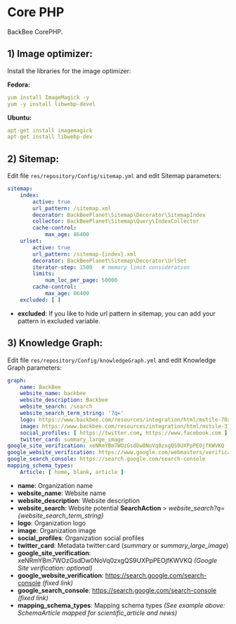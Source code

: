 # Core PHP

BackBee CorePHP.

## 1) Image optimizer:

Install the libraries for the image optimizer:

**Fedora:**

```yaml
yum install ImageMagick -y
yum -y install libwebp-devel
```

**Ubuntu:**

```yaml
apt-get install imagemagick
apt-get install libwebp-dev
```

## 2) Sitemap:

Edit file `res/repository/Config/sitemap.yml` and edit Sitemap parameters:

```yaml
sitemap:
    index:
        active: true
        url_pattern: /sitemap.xml
        decorator: BackBeePlanet\Sitemap\Decorator\SitemapIndex
        collector: BackBeePlanet\Sitemap\Query\IndexCollector
        cache-control:
            max_age: 86400
    urlset:
        active: true
        url_pattern: /sitemap-{index}.xml
        decorator: BackBeePlanet\Sitemap\Decorator\UrlSet
        iterator-step: 1500   # memory limit consideration
        limits:
            num_loc_per_page: 50000
        cache-control:
            max_age: 86400
    excluded: [ ]
```

* **excluded**: If you like to hide url pattern in sitemap, you can add your pattern in excluded variable.

## 3) Knowledge Graph:

Edit file `res/repository/Config/knowledgeGraph.yml` and edit Knowledge Graph parameters:

```yaml
graph:
    name: BackBee
    website_name: backbee
    website_description: Backbee
    website_search: /search
    website_search_term_string: '?q='
    logo: https://www.backbee.com/resources/integration/html/mstile-70x70.png
    image: https://www.backbee.com/resources/integration/html/mstile-310x310.png
    social_profiles: [ https://twitter.com, https://www.facebook.com ]
    twitter_card: summary_large_image
google_site_verification: xeNRmYBm7WOzGsdDw0NoVq0zxgQS9UXPpPEOjfKWVKQ
google_website_verification: https://www.google.com/webmasters/verification/home?hl=en
google_search_console: https://search.google.com/search-console
mapping_schema_types:
    Article: [ home, blank, article ]
```

* **name**: Organization name
* **website_name**: Website name
* **website_description**: Website description
* **website_search**: Website potential **SearchAction** > *website_search?q={website_search_term_string}*
* **logo**: Organization logo
* **image**: Organization image
* **social_profiles**: Organization social profiles
* **twitter_card**: Metadata twitter:card (*summary* or *summary_large_image*)
* **google_site_verification**: xeNRmYBm7WOzGsdDw0NoVq0zxgQS9UXPpPEOjfKWVKQ *(Google Site verification: optional)*
* **google_website_verification**: https://search.google.com/search-console *(fixed link)*
* **google_search_console**: https://search.google.com/search-console *(fixed link)*
* **mapping_schema_types**: Mapping schema types *(See example above: SchemaArticle mapped for scientific_article and
  news)*
